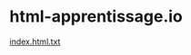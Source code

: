 # html-apprentissage.io
[index.html.txt](https://github.com/Atonhere/html.github.io/files/11170382/index.html.txt)
